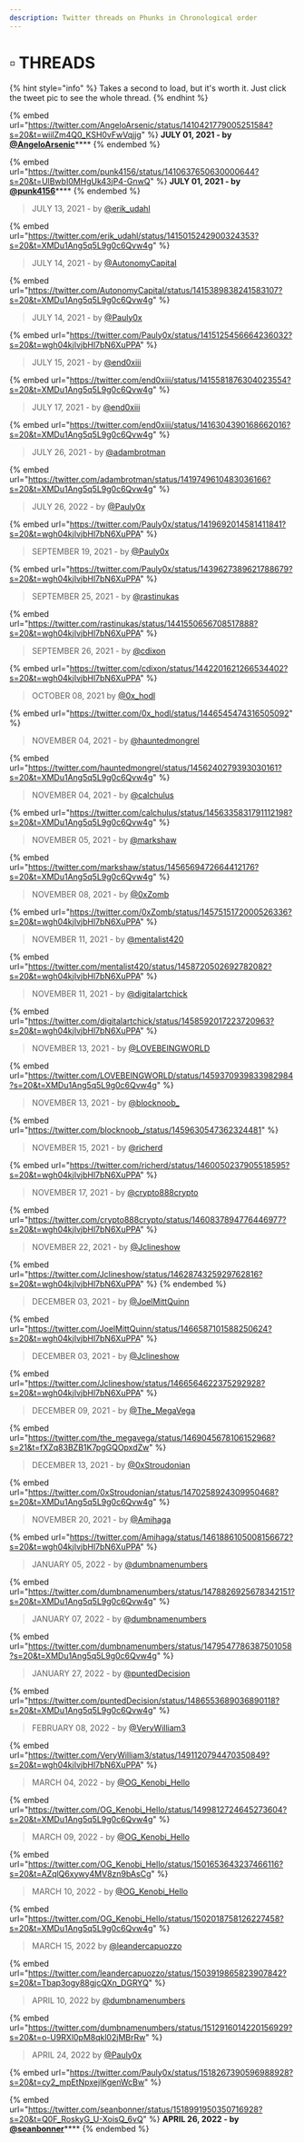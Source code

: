 ```yaml
---
description: Twitter threads on Phunks in Chronological order
---
```


# ▫ THREADS

{% hint style="info" %}
Takes a second to load, but it's worth it. Just click the tweet pic to see the whole thread.
{% endhint %}

{% embed url="https://twitter.com/AngeloArsenic/status/1410421779005251584?s=20&t=wiilZm4Q0_KSH0vFwVqjjg" %}
**JULY 01, 2021 - by** [**@AngeloArsenic**](https://twitter.com/AngeloArsenic)****
{% endembed %}

{% embed url="https://twitter.com/punk4156/status/1410637650630000644?s=20&t=UlBwbI0MHgUk43jP4-GnwQ" %}
**JULY 01, 2021 - by** [**@punk4156**](https://twitter.com/punk4156)****
{% endembed %}

> JULY 13, 2021 - by [@erik\_udahl](https://twitter.com/erik\_udahl)

{% embed url="https://twitter.com/erik_udahl/status/1415015242900324353?s=20&t=XMDu1Ang5q5L9g0c6Qvw4g" %}

> JULY 14, 2021 - by [@AutonomyCapitaI](https://twitter.com/AutonomyCapitaI)

{% embed url="https://twitter.com/AutonomyCapitaI/status/1415389838241583107?s=20&t=XMDu1Ang5q5L9g0c6Qvw4g" %}

> JULY 14, 2021 - by [@Pauly0x](https://twitter.com/Pauly0x)

{% embed url="https://twitter.com/Pauly0x/status/1415125456664236032?s=20&t=wgh04kjIvjbHl7bN6XuPPA" %}

> JULY 15, 2021 - by [@end0xiii](https://twitter.com/end0xiii)

{% embed url="https://twitter.com/end0xiii/status/1415581876304023554?s=20&t=XMDu1Ang5q5L9g0c6Qvw4g" %}

> JULY 17, 2021 - by [@end0xiii](https://twitter.com/end0xiii)

{% embed url="https://twitter.com/end0xiii/status/1416304390168662016?s=20&t=XMDu1Ang5q5L9g0c6Qvw4g" %}

> JULY 26, 2021 - by [@adambrotman](https://twitter.com/adambrotman)

{% embed url="https://twitter.com/adambrotman/status/1419749610483036166?s=20&t=XMDu1Ang5q5L9g0c6Qvw4g" %}

> JULY 26, 2022 - by [@Pauly0x](https://twitter.com/Pauly0x)

{% embed url="https://twitter.com/Pauly0x/status/1419692014581411841?s=20&t=wgh04kjIvjbHl7bN6XuPPA" %}

> SEPTEMBER 19, 2021 - by [@Pauly0x](https://twitter.com/Pauly0x)

{% embed url="https://twitter.com/Pauly0x/status/1439627389621788679?s=20&t=wgh04kjIvjbHl7bN6XuPPA" %}

> SEPTEMBER 25, 2021 - by [@rastinukas](https://twitter.com/rastinukas)

{% embed url="https://twitter.com/rastinukas/status/1441550656708517888?s=20&t=wgh04kjIvjbHl7bN6XuPPA" %}

> SEPTEMBER 26, 2021 - by [@cdixon](https://twitter.com/cdixon)

{% embed url="https://twitter.com/cdixon/status/1442201621266534402?s=20&t=wgh04kjIvjbHl7bN6XuPPA" %}

> OCTOBER 08, 2021 by [@0x\_hodl](https://twitter.com/0x\_hodl)

{% embed url="https://twitter.com/0x_hodl/status/1446545474316505092" %}

> NOVEMBER 04, 2021 - by [@hauntedmongrel](https://twitter.com/hauntedmongrel)

{% embed url="https://twitter.com/hauntedmongrel/status/1456240279393030161?s=20&t=XMDu1Ang5q5L9g0c6Qvw4g" %}

> NOVEMBER 04, 2021 - by [@calchulus](https://twitter.com/calchulus)

{% embed url="https://twitter.com/calchulus/status/1456335831791112198?s=20&t=XMDu1Ang5q5L9g0c6Qvw4g" %}

> NOVEMBER 05, 2021 - by [@markshaw](https://twitter.com/markshaw)

{% embed url="https://twitter.com/markshaw/status/1456569472664412176?s=20&t=XMDu1Ang5q5L9g0c6Qvw4g" %}

> NOVEMBER 08, 2021 - by [@0xZomb](https://twitter.com/0xZomb)

{% embed url="https://twitter.com/0xZomb/status/1457515172000526336?s=20&t=wgh04kjIvjbHl7bN6XuPPA" %}

> NOVEMBER 11, 2021 - by [@mentalist420](https://twitter.com/mentalist420)

{% embed url="https://twitter.com/mentalist420/status/1458720502692782082?s=20&t=wgh04kjIvjbHl7bN6XuPPA" %}

> NOVEMBER 11, 2021 - by [@digitalartchick](https://twitter.com/digitalartchick)

{% embed url="https://twitter.com/digitalartchick/status/1458592017223720963?s=20&t=wgh04kjIvjbHl7bN6XuPPA" %}

> NOVEMBER 13, 2021 - by [@LOVEBEINGWORLD](https://twitter.com/LOVEBEINGWORLD)

{% embed url="https://twitter.com/LOVEBEINGWORLD/status/1459370939833982984?s=20&t=XMDu1Ang5q5L9g0c6Qvw4g" %}

> NOVEMBER 13, 2021 - by [@blocknoob\_](https://twitter.com/blocknoob\_)

{% embed url="https://twitter.com/blocknoob_/status/1459630547362324481" %}

> NOVEMBER 15, 2021 - by [@richerd](https://twitter.com/richerd)

{% embed url="https://twitter.com/richerd/status/1460050237905518595?s=20&t=wgh04kjIvjbHl7bN6XuPPA" %}

> NOVEMBER 17, 2021 - by [@crypto888crypto](https://twitter.com/crypto888crypto)

{% embed url="https://twitter.com/crypto888crypto/status/1460837894776446977?s=20&t=wgh04kjIvjbHl7bN6XuPPA" %}

> NOVEMBER 22, 2021 - by [@Jclineshow](https://twitter.com/Jclineshow)

{% embed url="https://twitter.com/Jclineshow/status/1462874325929762816?s=20&t=wgh04kjIvjbHl7bN6XuPPA" %}
&#x20;
{% endembed %}

> DECEMBER 03, 2021 - by [@JoelMittQuinn](https://twitter.com/JoelMittQuinn)

{% embed url="https://twitter.com/JoelMittQuinn/status/1466587101588250624?s=20&t=wgh04kjIvjbHl7bN6XuPPA" %}

> DECEMBER 03, 2021 - by [@Jclineshow](https://twitter.com/Jclineshow)

{% embed url="https://twitter.com/Jclineshow/status/1466564622375292928?s=20&t=wgh04kjIvjbHl7bN6XuPPA" %}

> DECEMBER 09, 2021 - by [@The\_MegaVega](https://twitter.com/The\_MegaVega)

{% embed url="https://twitter.com/the_megavega/status/1469045678106152968?s=21&t=fXZq83BZB1K7pgGQOpxdZw" %}

> DECEMBER 13, 2021 - by [@0xStroudonian](https://twitter.com/0xStroudonian)

{% embed url="https://twitter.com/0xStroudonian/status/1470258924309950468?s=20&t=XMDu1Ang5q5L9g0c6Qvw4g" %}

> NOVEMBER 20, 2021 - by [@Amihaga](https://twitter.com/Amihaga)

{% embed url="https://twitter.com/Amihaga/status/1461886105008156672?s=20&t=wgh04kjIvjbHl7bN6XuPPA" %}

> JANUARY 05, 2022 - by [@dumbnamenumbers](https://twitter.com/dumbnamenumbers)

{% embed url="https://twitter.com/dumbnamenumbers/status/1478826925678342151?s=20&t=XMDu1Ang5q5L9g0c6Qvw4g" %}

> JANUARY 07, 2022 - by [@dumbnamenumbers](https://twitter.com/dumbnamenumbers)

{% embed url="https://twitter.com/dumbnamenumbers/status/1479547786387501058?s=20&t=XMDu1Ang5q5L9g0c6Qvw4g" %}

> JANUARY 27, 2022 - by [@puntedDecision](https://twitter.com/puntedDecision)

{% embed url="https://twitter.com/puntedDecision/status/1486553689036890118?s=20&t=XMDu1Ang5q5L9g0c6Qvw4g" %}

> FEBRUARY 08, 2022 - by [@VeryWilliam3](https://twitter.com/VeryWilliam3)

{% embed url="https://twitter.com/VeryWilliam3/status/1491120794470350849?s=20&t=wgh04kjIvjbHl7bN6XuPPA" %}

> MARCH 04, 2022 - by [@OG\_Kenobi\_Hello](https://twitter.com/OG\_Kenobi\_Hello)

{% embed url="https://twitter.com/OG_Kenobi_Hello/status/1499812724645273604?s=20&t=XMDu1Ang5q5L9g0c6Qvw4g" %}

> MARCH 09, 2022 - by [@OG\_Kenobi\_Hello](https://twitter.com/OG\_Kenobi\_Hello)

{% embed url="https://twitter.com/OG_Kenobi_Hello/status/1501653643237466116?s=20&t=AZqlQ6xywy4MV8zn9bAsCg" %}

> MARCH 10, 2022 - by [@OG\_Kenobi\_Hello](https://twitter.com/OG\_Kenobi\_Hello)

{% embed url="https://twitter.com/OG_Kenobi_Hello/status/1502018758126227458?s=20&t=XMDu1Ang5q5L9g0c6Qvw4g" %}

> MARCH 15, 2022 by [@leandercapuozzo](https://twitter.com/leandercapuozzo)

{% embed url="https://twitter.com/leandercapuozzo/status/1503919865823907842?s=20&t=Tbap3ogy88gjcQXn_DGRYQ" %}

> APRIL 10, 2022 by [@dumbnamenumbers](https://twitter.com/dumbnamenumbers)

{% embed url="https://twitter.com/dumbnamenumbers/status/1512916014220156929?s=20&t=o-U9RXl0pM8qkl02jMBrRw" %}

> APRIL 24, 2022 by [@Pauly0x](https://twitter.com/Pauly0x)

{% embed url="https://twitter.com/Pauly0x/status/1518267390596988928?s=20&t=cy2_mpEtNpxejlKgenWcBw" %}

{% embed url="https://twitter.com/seanbonner/status/1518991950350716928?s=20&t=Q0F_RoskyG_U-XoisQ_6vQ" %}
**APRIL 26, 2022 - by** [**@seanbonner**](https://twitter.com/seanbonner)****
{% endembed %}
